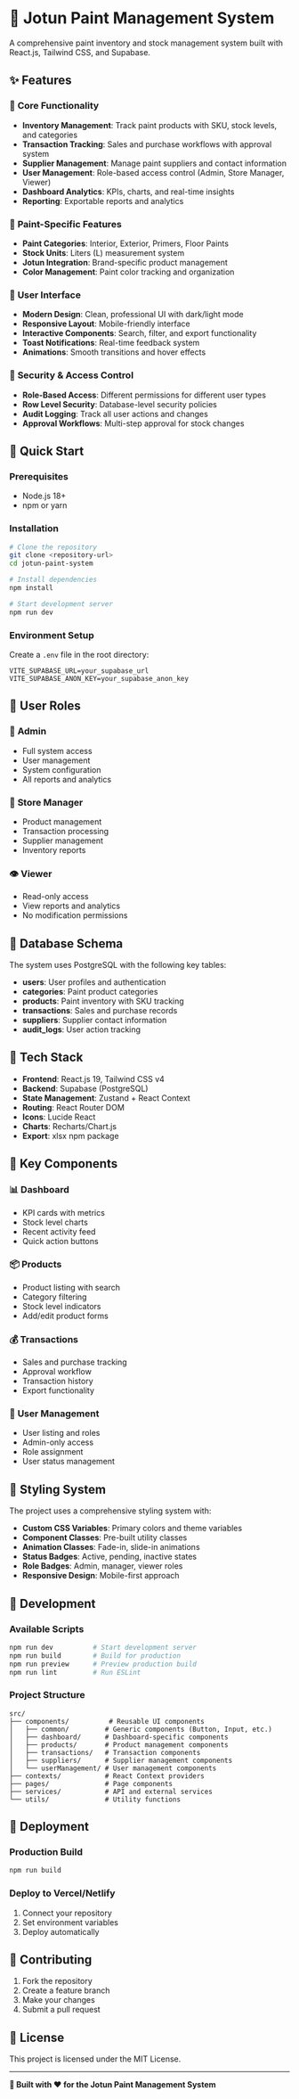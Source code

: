 # 🎨 Jotun Paint Management System

A comprehensive paint inventory and stock management system built with React.js, Tailwind CSS, and Supabase.

## ✨ Features

### 🎨 **Core Functionality**
- **Inventory Management**: Track paint products with SKU, stock levels, and categories
- **Transaction Tracking**: Sales and purchase workflows with approval system
- **Supplier Management**: Manage paint suppliers and contact information
- **User Management**: Role-based access control (Admin, Store Manager, Viewer)
- **Dashboard Analytics**: KPIs, charts, and real-time insights
- **Reporting**: Exportable reports and analytics

### 🎨 **Paint-Specific Features**
- **Paint Categories**: Interior, Exterior, Primers, Floor Paints
- **Stock Units**: Liters (L) measurement system
- **Jotun Integration**: Brand-specific product management
- **Color Management**: Paint color tracking and organization

### 🎨 **User Interface**
- **Modern Design**: Clean, professional UI with dark/light mode
- **Responsive Layout**: Mobile-friendly interface
- **Interactive Components**: Search, filter, and export functionality
- **Toast Notifications**: Real-time feedback system
- **Animations**: Smooth transitions and hover effects

### 🎨 **Security & Access Control**
- **Role-Based Access**: Different permissions for different user types
- **Row Level Security**: Database-level security policies
- **Audit Logging**: Track all user actions and changes
- **Approval Workflows**: Multi-step approval for stock changes

## 🚀 Quick Start

### Prerequisites
- Node.js 18+ 
- npm or yarn

### Installation
```bash
# Clone the repository
git clone <repository-url>
cd jotun-paint-system

# Install dependencies
npm install

# Start development server
npm run dev
```

### Environment Setup
Create a `.env` file in the root directory:
```env
VITE_SUPABASE_URL=your_supabase_url
VITE_SUPABASE_ANON_KEY=your_supabase_anon_key
```

## 🎨 **User Roles**

### 👑 **Admin**
- Full system access
- User management
- System configuration
- All reports and analytics

### 🏪 **Store Manager**
- Product management
- Transaction processing
- Supplier management
- Inventory reports

### 👁️ **Viewer**
- Read-only access
- View reports and analytics
- No modification permissions

## 🎨 **Database Schema**

The system uses PostgreSQL with the following key tables:

- **users**: User profiles and authentication
- **categories**: Paint product categories
- **products**: Paint inventory with SKU tracking
- **transactions**: Sales and purchase records
- **suppliers**: Supplier contact information
- **audit_logs**: User action tracking

## 🎨 **Tech Stack**

- **Frontend**: React.js 19, Tailwind CSS v4
- **Backend**: Supabase (PostgreSQL)
- **State Management**: Zustand + React Context
- **Routing**: React Router DOM
- **Icons**: Lucide React
- **Charts**: Recharts/Chart.js
- **Export**: xlsx npm package

## 🎨 **Key Components**

### 📊 **Dashboard**
- KPI cards with metrics
- Stock level charts
- Recent activity feed
- Quick action buttons

### 📦 **Products**
- Product listing with search
- Category filtering
- Stock level indicators
- Add/edit product forms

### 💰 **Transactions**
- Sales and purchase tracking
- Approval workflow
- Transaction history
- Export functionality

### 👥 **User Management**
- User listing and roles
- Admin-only access
- Role assignment
- User status management

## 🎨 **Styling System**

The project uses a comprehensive styling system with:

- **Custom CSS Variables**: Primary colors and theme variables
- **Component Classes**: Pre-built utility classes
- **Animation Classes**: Fade-in, slide-in animations
- **Status Badges**: Active, pending, inactive states
- **Role Badges**: Admin, manager, viewer roles
- **Responsive Design**: Mobile-first approach

## 🎨 **Development**

### Available Scripts
```bash
npm run dev          # Start development server
npm run build        # Build for production
npm run preview      # Preview production build
npm run lint         # Run ESLint
```

### Project Structure
```
src/
├── components/          # Reusable UI components
│   ├── common/         # Generic components (Button, Input, etc.)
│   ├── dashboard/      # Dashboard-specific components
│   ├── products/       # Product management components
│   ├── transactions/   # Transaction components
│   ├── suppliers/      # Supplier management components
│   └── userManagement/ # User management components
├── contexts/           # React Context providers
├── pages/              # Page components
├── services/           # API and external services
└── utils/              # Utility functions
```

## 🎨 **Deployment**

### Production Build
```bash
npm run build
```

### Deploy to Vercel/Netlify
1. Connect your repository
2. Set environment variables
3. Deploy automatically

## 🎨 **Contributing**

1. Fork the repository
2. Create a feature branch
3. Make your changes
4. Submit a pull request

## 🎨 **License**

This project is licensed under the MIT License.

---

**🎨 Built with ❤️ for the Jotun Paint Management System**
